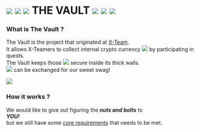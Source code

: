 # ![](https://raw.githubusercontent.com/snipe/awesome-emoji/master/mario/Coin-Pip.gif) ![](https://raw.githubusercontent.com/snipe/awesome-emoji/master/mario/Coin-Pip.gif) ![](https://raw.githubusercontent.com/snipe/awesome-emoji/master/mario/Coin-Pip.gif) THE VAULT ![](https://raw.githubusercontent.com/snipe/awesome-emoji/master/mario/Coin-Pip.gif) ![](https://raw.githubusercontent.com/snipe/awesome-emoji/master/mario/Coin-Pip.gif) ![](https://raw.githubusercontent.com/snipe/awesome-emoji/master/mario/Coin-Pip.gif)

### What is The Vault ?

The Vault is the project that originated at [X-Team](http://x-team.com).<br>It allows X-Teamers to collect internal crypto currency ![](https://raw.githubusercontent.com/snipe/awesome-emoji/master/mario/Coin-Pip.gif) by participating in quests.<br>The Vault keeps those ![](https://raw.githubusercontent.com/snipe/awesome-emoji/master/mario/Coin-Pip.gif) secure inside its thick walls.<br>![](https://raw.githubusercontent.com/snipe/awesome-emoji/master/mario/Coin-Pip.gif) can be exchanged for our sweet swag!

![](https://user-images.githubusercontent.com/1003372/31174665-a82f1678-a90c-11e7-9cd2-0d29d727857e.gif)

### How it works ?

We would like to give out figuring the ***nuts and bolts*** to <br>***YOU!***<br> but we still have some [core requirements](https://github.com/jacekelgda/the-vault/milestone/1) that needs to be met.
